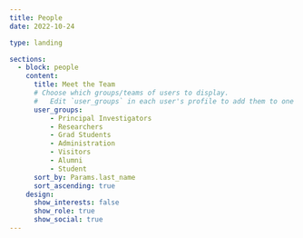 ```yaml
---
title: People
date: 2022-10-24

type: landing

sections:
  - block: people
    content:
      title: Meet the Team
      # Choose which groups/teams of users to display.
      #   Edit `user_groups` in each user's profile to add them to one or more of these groups.
      user_groups:
          - Principal Investigators
          - Researchers
          - Grad Students
          - Administration
          - Visitors
          - Alumni
          - Student
      sort_by: Params.last_name
      sort_ascending: true
    design:
      show_interests: false
      show_role: true
      show_social: true
---
```

